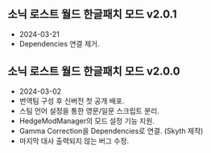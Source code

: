 ## 소닉 로스트 월드 한글패치 모드 v2.0.1
- 2024-03-21
- Dependencies 연결 제거.

## 소닉 로스트 월드 한글패치 모드 v2.0.0
- 2024-03-02
- 번역팀 구성 후 신버전 첫 공개 배포.
- 스팀 언어 설정을 통한 영문/일문 스크립트 분리.
- HedgeModManager의 모드 설정 기능 지원.
- Gamma Correction을 Dependencies로 연결. (Skyth 제작)
- 마지막 대사 출력되지 않는 버그 수정.
